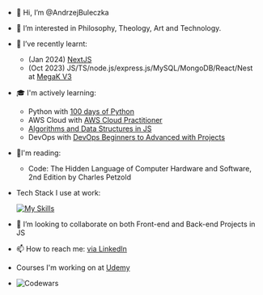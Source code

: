 - 👋 Hi, I’m @AndrzejBuleczka
- 👀 I’m interested in Philosophy, Theology, Art and Technology.
- 🌱 I’ve recently learnt:
    - (Jan 2024) [NextJS](https://www.udemy.com/certificate/UC-b658ecd7-33f2-445e-8759-af63dbe48e3b/) 
    - (Oct 2023) JS/TS/node.js/express.js/MySQL/MongoDB/React/Nest at [MegaK V3](https://www.megak.pl/)

- 🎓 I'm actively learning:
    - Python with [100 days of Python](https://www.udemy.com/share/103J8C3@OFPJXN3E6LlmauCeyHh1wh7sQwDSxFwsZ_O6KWDDC7R51qAL2x2htmHB0q-6OeyPVw==/)
    - AWS Cloud with [AWS Cloud Practitioner](https://www.udemy.com/share/103aFP3@2lkCljnzT1jzDmKfqt62CXE1DmFVXrc00EKZpo5s4RoxtJTeJU-NgmWg5ru08cy9mg==/)
    - [Algorithms and Data Structures in JS](https://www.udemy.com/share/101XY23@xRsexBQCBD5ol38Xeg5JGnm9VCPp23m3vW5nslllzBfcdRYa-LV31Tceu1q_0tjkhQ==/)
    - DevOps with [DevOps Beginners to Advanced with Projects](https://www.udemy.com/share/104Xxm3@CyD1bj8mRHaxzFxlJid-EYu56OA-8Rtiw_dE55YIi2lIja5b3NGeW9OSjfYU7Xlg1Q==/)

- 📜I'm reading:
    - Code: The Hidden Language of Computer Hardware and Software, 2nd Edition by Charles Petzold

- Tech Stack I use at work:

    [![My Skills](https://skills.thijs.gg/icons?i=js,html,css,react,ts,git,gatsby,astro,tailwind,nodejs,gitlab,idea,figma)](https://skills.thijs.gg) 
- 💞️ I’m looking to collaborate on both Front-end and Back-end Projects in JS
- 📫 How to reach me: [via LinkedIn](https://www.linkedin.com/in/andrzejbuleczka/)
- Courses I'm working on at [Udemy](https://www.udemy.com/user/andrzej-buleczka-2/)
- ![Codewars](https://www.codewars.com/users/AndrzejBuleczka/badges/small)

<!---
AndrzejBuleczka/AndrzejBuleczka is a ✨ special ✨ repository because its `README.md` (this file) appears on your GitHub profile.
You can click the Preview link to take a look at your changes.
--->

